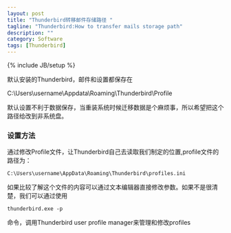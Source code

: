 ```yaml
---
layout: post
title: "Thunderbird转移邮件存储路径 "
tagline: "Thunderbird:How to transfer mails storage path"
description: ""
category: Software
tags: [Thunderbird]
---
```

{% include JB/setup %}

默认安装的Thunderbird，邮件和设置都保存在

C:\Users\username\Appdata\Roaming\Thunderbird\Profile

默认设置不利于数据保存，当重装系统时候迁移数据是个麻烦事，所以希望把这个路径给改到非系统盘。
 
 
### 设置方法
 
通过修改Profile文件，让Thunderbird自己去读取我们制定的位置,profile文件的路径为：

	C:\Users\username\AppData\Roaming\Thunderbird\profiles.ini

如果比较了解这个文件的内容可以通过文本编辑器直接修改参数。如果不是很清楚，我们可以通过使用

	thunderbird.exe -p
 
命令，调用Thunderbird user profile manager来管理和修改profiles

